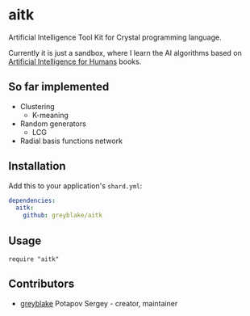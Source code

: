 # aitk

Artificial Intelligence Tool Kit for Crystal programming language.


Currently it is just a sandbox, where I learn the AI algorithms based on
[Artificial Intelligence for Humans](http://www.heatonresearch.com/aifh/) books.

## So far implemented
* Clustering
  * K-meaning
* Random generators
  * LCG
* Radial basis functions network


## Installation

Add this to your application's `shard.yml`:

```yaml
dependencies:
  aitk:
    github: greyblake/aitk
```


## Usage


```crystal
require "aitk"
```

## Contributors

- [greyblake](https://github.com/greyblake) Potapov Sergey - creator, maintainer
